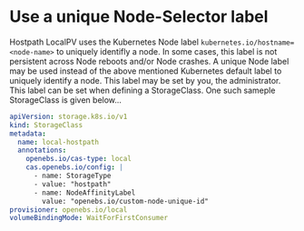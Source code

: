 # Use a unique Node-Selector label

Hostpath LocalPV uses the Kubernetes Node label `kubernetes.io/hostname=<node-name>` to uniquely identifly a node.
In some cases, this label is not persistent across Node reboots and/or Node crashes.
A unique Node label may be used instead of the above mentioned Kubernetes default label to uniquely identify a node. This label may be set by you, the administrator.
This label can be set when defining a StorageClass. One such sameple StorageClass is given below...

```yaml
apiVersion: storage.k8s.io/v1
kind: StorageClass
metadata:
  name: local-hostpath
  annotations:
    openebs.io/cas-type: local
    cas.openebs.io/config: |
      - name: StorageType
      - value: "hostpath"
      - name: NodeAffinityLabel
        value: "openebs.io/custom-node-unique-id"
provisioner: openebs.io/local
volumeBindingMode: WaitForFirstConsumer
```
